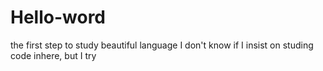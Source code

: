 # Hello-word
the first step to study beautiful language
I don't know if I insist on studing code inhere, but I try

